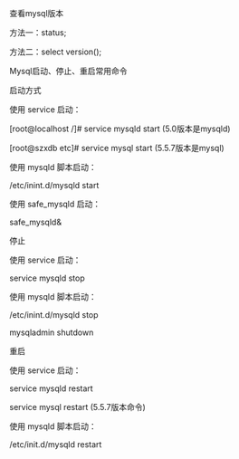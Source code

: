 查看mysql版本

方法一：status;

方法二：select version\(\);



Mysql启动、停止、重启常用命令

启动方式

使用 service 启动：

\[root@localhost /\]\# service mysqld start \(5.0版本是mysqld\)

\[root@szxdb etc\]\# service mysql start \(5.5.7版本是mysql\)



使用 mysqld 脚本启动：

/etc/inint.d/mysqld start



使用 safe\_mysqld 启动：

safe\_mysqld&



停止

使用 service 启动：

service mysqld stop



使用 mysqld 脚本启动：

/etc/inint.d/mysqld stop



mysqladmin shutdown



重启

使用 service 启动：

service mysqld restart 

service mysql restart \(5.5.7版本命令\)



使用 mysqld 脚本启动：

/etc/init.d/mysqld restart


